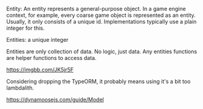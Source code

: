 Entity: An entity represents a general-purpose object. In a game engine context,
for example, every coarse game object is represented as an entity. Usually, it
only consists of a unique id. Implementations typically use a plain integer for
this.

Entities: a unique integer

Entities are only collection of data. No logic, just data. Any entities
functions are helper functions to access data.

https://imgbb.com/JK5jr5F

Considering dropping the TypeORM, it probably means using it's a bit too
lambdalith.

https://dynamoosejs.com/guide/Model
